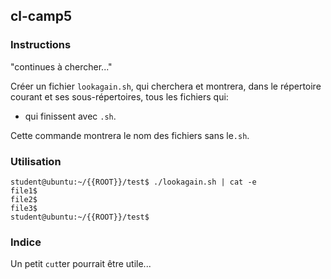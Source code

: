 ## cl-camp5

### Instructions

"continues à chercher..."

Créer un fichier `lookagain.sh`, qui cherchera et montrera, dans le répertoire courant et ses sous-répertoires, tous les fichiers qui:

-   qui finissent avec `.sh`.

Cette commande montrera le nom des fichiers sans le`.sh`.

### Utilisation

```console
student@ubuntu:~/{{ROOT}}/test$ ./lookagain.sh | cat -e
file1$
file2$
file3$
student@ubuntu:~/{{ROOT}}/test$
```

### Indice

Un petit `cut`ter pourrait être utile...
